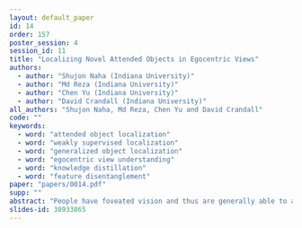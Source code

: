 ```yaml
---
layout: default_paper
id: 14
order: 157
poster_session: 4
session_id: 11
title: "Localizing Novel Attended Objects in Egocentric Views"
authors:
  - author: "Shujon Naha (Indiana University)"
  - author: "Md Reza (Indiana University)"
  - author: "Chen Yu (Indiana University)"
  - author: "David Crandall (Indiana University)"
all_authors: "Shujon Naha, Md Reza, Chen Yu and David Crandall"
code: ""
keywords:
  - word: "attended object localization"
  - word: "weakly supervised localization"
  - word: "generalized object localization"
  - word: "egocentric view understanding"
  - word: "knowledge distillation"
  - word: "feature disentanglement"
paper: "papers/0014.pdf"
supp: ""
abstract: "People have foveated vision and thus are generally able to attend to just a single object within their field of view at a time. Our goal is to learn a model that can automatically identify which object is being attended, given a person’s field of view captured by a first person camera. This problem is different from traditional salient object detection because our goal is not to identify all of the salient objects in the scene, but to identify the single object to which the camera wearer is attending. We present a model that learns based on very weak supervision, with just annotations of the label of the class that is attended in each frame, without bounding boxes or other spatial location information. We show that by learning disentangled representations for localization and classification, our model can effectively localize novel attended objects that were never seen during training. We propose a multi-stage knowledge distillation strategy to train our generalized localizer model.  To the best of our knowledge, our work is the first to explore the problem of learning generalized attended object localization models in egocentric views under weak supervision."
slides-id: 38933865
---
```

